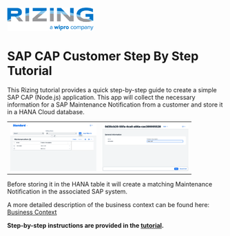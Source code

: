 <a href="https://rizing.com"><img src="./doc/img/riz_logo.png" alt="Rizing Logo" width="200"/></a>

# SAP CAP Customer Step By Step Tutorial 

This Rizing tutorial provides a quick step-by-step guide to create a simple SAP CAP (Node.js) application. This app will collect the necessary information for a SAP Maintenance Notification from a customer and store it in a HANA Cloud database. 

<table width="100%"><tr><td align="center"><img src="./doc/img/screenshot1.png" alt="Screenshot 1" width="200"/></td><td align="center"><img src="./doc/img/screenshot2.png" alt="Screenshot 2" width="200"/></td></tr></table>

Before storing it in the HANA table it will create a matching Maintenance Notification in the associated SAP system. 

A more detailed description of the business context can be found here: [Business Context](./doc/context.md)

**Step-by-step instructions are provided in the [tutorial](./doc/tutorial.md).**

